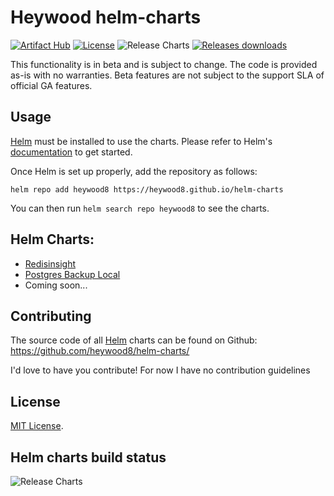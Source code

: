 # Heywood helm-charts
[![Artifact Hub](https://img.shields.io/endpoint?url=https://artifacthub.io/badge/repository/heywood8-helm-charts)](https://artifacthub.io/packages/search?repo=heywood8-helm-charts) [![License](https://img.shields.io/badge/License-MIT-blue.svg)](https://opensource.org/licenses/Apache-2.0) ![Release Charts](https://github.com/heywood8/helm-charts/workflows/Release%20Charts/badge.svg?branch=main) [![Releases downloads](https://img.shields.io/github/downloads/heywood8/helm-charts/total.svg)](https://github.com/heywood8/helm-charts/releases)

This functionality is in beta and is subject to change. The code is provided as-is with no warranties. Beta features are not subject to the support SLA of official GA features.

## Usage

[Helm](https://helm.sh) must be installed to use the charts.
Please refer to Helm's [documentation](https://helm.sh/docs/) to get started.

Once Helm is set up properly, add the repository as follows:

```console
helm repo add heywood8 https://heywood8.github.io/helm-charts
```

You can then run `helm search repo heywood8` to see the charts.

## Helm Charts:

* [Redisinsight](charts/redisinsight/)
* [Postgres Backup Local](charts/postgres-backup-local/)
* Coming soon...

## Contributing

The source code of all [Helm](https://helm.sh) charts can be found on Github: <https://github.com/heywood8/helm-charts/>

<!-- Keep full URL links to repo files because this README syncs from main to gh-pages.  -->
I'd love to have you contribute! For now I have no contribution guidelines

## License

<!-- Keep full URL links to repo files because this README syncs from main to gh-pages.  -->
[MIT License](https://github.com/prometheus-community/helm-charts/blob/main/LICENSE).

## Helm charts build status

![Release Charts](https://github.com/heywood8/helm-charts/workflows/Release%20Charts/badge.svg?branch=main)
